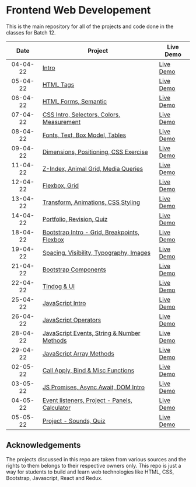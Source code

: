 # Frontend Web Developement

This is the main repository for all of the projects and code done in the classes for Batch 12.


|  Date  | Project                                                                                                                     | Live Demo                                                                         |
| :-: | --------------------------------------------------------------------------------------------------------------------------- | --------------------------------------------------------------------------------- |
| 04-04-22  | [Intro](https://github.com/duttrohan0302/accio-batch12/tree/master/1.%2004-04-2022)                             | [Live Demo]()               |
| 05-04-22  | [HTML Tags](https://github.com/duttrohan0302/accio-batch12/tree/master/2.%2005-04-2022)                             | [Live Demo]()               |
| 06-04-22  | [HTML Forms, Semantic](https://github.com/duttrohan0302/accio-batch12/tree/master/3.%2006-04-2022)                             | [Live Demo]()               |
| 07-04-22  | [CSS Intro, Selectors, Colors, Measurement](https://github.com/duttrohan0302/accio-batch12/tree/master/4.%2007-04-2022)                             | [Live Demo]()               |
| 08-04-22  | [Fonts, Text, Box Model, Tables](https://github.com/duttrohan0302/accio-batch12/tree/master/5.%2008-04-2022)                             | [Live Demo]()               |
| 09-04-22  | [Dimensions, Positioning, CSS Exercise](https://github.com/duttrohan0302/accio-batch12/tree/master/6.%2009-04-2022)                             | [Live Demo]()               |
| 11-04-22  | [Z-Index, Animal Grid, Media Queries](https://github.com/duttrohan0302/accio-batch12/tree/master/7.%2011-04-2022)                             | [Live Demo]()               |
| 12-04-22  | [Flexbox, Grid](https://github.com/duttrohan0302/accio-batch12/tree/master/8.%2012-04-2022)                             | [Live Demo]()               |
| 13-04-22  | [Transform, Animations, CSS Styling](https://github.com/duttrohan0302/accio-batch12/tree/master/9.%2013-04-2022)                             | [Live Demo]()               |
| 14-04-22  | [Portfolio, Revision, Quiz](https://github.com/duttrohan0302/accio-batch12/tree/master/10.%2014-04-2022)                             | [Live Demo]()               |
| 18-04-22  | [Bootstrap Intro - Grid, Breakpoints, Flexbox](https://github.com/duttrohan0302/accio-batch12/tree/master/11.%2018-04-2022)                             | [Live Demo]()               |
| 19-04-22  | [Spacing, Visibility, Typography, Images](https://github.com/duttrohan0302/accio-batch12/tree/master/12.%2019-04-2022)                             | [Live Demo]()               |
| 21-04-22  | [Bootstrap Components](https://github.com/duttrohan0302/accio-batch12/tree/master/13.%2021-04-2022)                             | [Live Demo]()               |
| 22-04-22  | [Tindog & UI](https://github.com/duttrohan0302/accio-batch12/tree/master/14.%2022-04-2022)                             | [Live Demo]()               |
| 25-04-22  | [JavaScript Intro](https://github.com/duttrohan0302/accio-batch12/tree/master/15.%2025-04-2022)                             | [Live Demo]()               |
| 26-04-22  | [JavaScript Operators](https://github.com/duttrohan0302/accio-batch12/tree/master/16.%2026-04-2022)                             | [Live Demo]()               |
| 28-04-22  | [JavaScript Events, String & Number Methods](https://github.com/duttrohan0302/accio-batch12/tree/master/17.%2028-04-2022)                             | [Live Demo]()               |
| 29-04-22  | [JavaScript Array Methods](https://github.com/duttrohan0302/accio-batch12/tree/master/18.%2029-04-2022)                             | [Live Demo]()               |
| 02-05-22  | [Call Apply, Bind & Misc Functions](https://github.com/duttrohan0302/accio-batch12/tree/master/19.%2002-05-2022)                             | [Live Demo]()               |
| 03-05-22  | [JS Promises, Async Await, DOM Intro](https://github.com/duttrohan0302/accio-batch12/tree/master/20.%2003-05-2022)                             | [Live Demo]()               |
| 04-05-22  | [Event listeners, Project - Panels, Calculator](https://github.com/duttrohan0302/accio-batch12/tree/master/21.%2004-05-2022)                             | [Live Demo]()               |
| 05-05-22  | [Project - Sounds, Quiz](https://github.com/duttrohan0302/accio-batch12/tree/master/22.%2005-05-2022)                             | [Live Demo]()               |

## Acknowledgements

The projects discussed in this repo are taken from various sources and the rights to them belongs to their respective owners only. This repo is just a way for students to build and learn web technologies like HTML, CSS, Bootstrap, Javascript, React and Redux.
